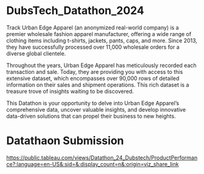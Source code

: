 # DubsTech_Datathon_2024
Track
Urban Edge Apparel (an anonymized real-world company) is a premier wholesale fashion apparel manufacturer, offering a wide range of clothing items including t-shirts, jackets, pants, caps, and more. Since 2013, they have successfully processed over 11,000 wholesale orders for a diverse global clientele.


Throughout the years, Urban Edge Apparel has meticulously recorded each transaction and sale. Today, they are providing you with access to this extensive dataset, which encompasses over 90,000 rows of detailed information on their sales and shipment operations. This rich dataset is a treasure trove of insights waiting to be discovered.


This Datathon is your opportunity to delve into Urban Edge Apparel’s comprehensive data, uncover valuable insights, and develop innovative data-driven solutions that can propel their business to new heights.

# Datathaon Submission
https://public.tableau.com/views/Datathon_24_Dubstech/ProductPerformance?:language=en-US&:sid=&:display_count=n&:origin=viz_share_link
